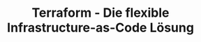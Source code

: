---
title: "Terraform - Die flexible Infrastructure-as-Code Lösung"
name: Terraform
description: "Terraform automatisiert die Bereitstellung von Cloud-Infrastruktur und ermöglicht Collaboration innerhalb von Teams."

benefits:
- title: "Unabhängigkeit"
  description: "Terraform ist cloud-agnostisch und funktioniert mit allen großen Anbietern wie AWS, Azure, GCP."
  icon: "mdi:cloud-check"  
- title: "Automatisierung"
  description: "Infrastruktur lässt sich als Code definieren und automatisiert bereitstellen."
  icon: "mdi:source-commit"
- title: "Flexibilität"
  description: "Terraform passt sich jeder Umgebung an - vom Laptop bis zum großen Unternehmen."
  icon: "mdi:laptop"
- title: "Zusammenarbeit" 
  description: "Teams können gemeinsam an der Infrastruktur arbeiten durch Version Control."
  icon: "mdi:account-group"
- title: "Aktives Ökosystem"
  description: "Viele Provider und Module von der Community erweitern die Möglichkeiten."
  icon: "mdi:puzzle-outline"
- title: "Kosteneinsparung"
  description: "Ressourcen werden nur bei Bedarf bereitgestellt, ungenutzte werden entfernt."
  icon: "mdi:calculator"

ctaLabel: "Jetzt Terraform testen"  

whyChooseTool:
  eyebrow: "Warum sich für Terraform entscheiden?"
  heading: "Schneller, flexibler und zukunftssicher"
  advantages: "Mit Terraform lassen sich Cloud-Umgebungen einfach, schnell und flexibel managen, skalieren und versionieren."
  useCases:
  - title: "Multi-Cloud"
    description: "Terraform funktioniert mit allen großen Cloud-Anbietern und ermöglicht Multi-Cloud." 
    icon: "mdi:cloud-outline"
  - title: "Kubernetes"
    description: "Terraform kann Kubernetes Cluster auf AWS, GCP, Azure etc. bereitstellen."
    icon: "mdi:kubernetes"
  - title: "Serverless"
    description: "Serverless Funktionen wie AWS Lambda lassen sich definieren und verwalten."
    icon: "mdi:server-network"
  - title: "CI/CD Pipelines"
    description: "Terraform ermöglicht eine nahtlose Integration in CI/CD Workflows."
    icon: "mdi:pipe-disconnected"
  - title: "Compliance as Code"  
    description: "Security- und Compliance-Richtlinien lassen sich in Terraform abbilden."
    icon: "mdi:certificate"
  - title: "Legacy Migration"
    description: "Alte, unmanaged Umgebungen können mit Terraform modernisiert werden."
    icon: "mdi:cloud-sync"
  - title: "Schatten-IT"
    description: "Nicht autorisierte Ressourcen können mit Terraform unter Kontrolle gebracht werden." 
    icon: "mdi:incognito"
  - title: "Prototyping"
    description: "Neue Architekturen lassen sich schnell modellieren und testen."
    icon: "mdi:sphere"
    
featureOverview:
  mainFeatures:
  - Infrastructure as Code
  - Zustandsverwaltung
  - Idempotenz
  - Modularität durch Modules
  - Automatische Tests
  - Collaborative Workflows
  integrationOptions:
  - Cloud-Provider wie AWS, Azure, GCP 
  - Tools wie Ansible, Kubernetes, Jenkins etc.
  - Secret Management mit Vault
  - Monitoring mit Prometheus, Datadog etc.
  
customerReviewsOrSuccessStories:
- reviewOrStory: "Durch den Einsatz von Terraform konnten wir unsere Bereitstellungszeiten um 60% reduzieren."
- reviewOrStory: "Terraform hat uns geholfen, unsere Multi-Cloud-Infrastruktur konsistent und compliant zu verwalten."

ctaSection:
  actionCall: "Vereinfachen Sie Ihre Cloud-Infrastruktur mit Terraform"
  actionLabel: "Mehr erfahren"
  
faq:
  heading: "Häufige Fragen"
  questions:
  - question: "Funktioniert Terraform mit meiner bevorzugten Cloud?"
    answer: "Terraform unterstützt alle großen Cloud-Anbieter wie AWS, Azure, GCP, Alibaba Cloud etc."
  - question: "Kann ich Terraform in meine CI/CD-Pipelines integrieren?"
    answer: "Ja, Terraform lässt sich nahtlos in Tools wie Jenkins, CircleCI oder GitHub Actions integrieren."
  - question: "Wie steht es um die Sicherheit bei Terraform?"
    answer: "Mit korrekter Nutzung von Remote Backends ist Terraform sicher. Zugriffe werden über IAM gesteuert."
  - question: "Kann ich bestehende, unmanaged Umgebungen importieren?"
    answer: "Ja, Ressourcen können aus einer bestehenden Umgebung importiert werden."
  - question: "Wie werden Änderungen an der Infrastruktur versioniert?"
    answer: "Der Statefile hält den Soll-Zustand fest, Änderungen werden als Code versioniert."
  - question: "Kann man Terraform kombinieren mit Ansible/Chef/Puppet?"
    answer: "Ja, Terraform ist gut erweiterbar und kombinierbar mit diesen Tools."
  - question: "Was passiert, wenn jemand versehentlich Ressourcen löscht?" 
    answer: "Der Soll-Zustand im Statefile ermöglicht eine schnelle Wiederherstellung."
  - question: "Kann man mit Terraform auch Anwendungen deployen?"
    answer: "Primär ist Terraform für Infrastruktur. Für Anwendungen gibt es spezialisiertere Tools."
  - question: "Wie kann man Terraform am besten lernen?"
    answer: "Die Dokumentation ist sehr gut. Empfehlenswert sind praktische Übungen."
  - question: "Was kostet der Einsatz von Terraform?"
    answer: "Terraform Open Source ist kostenlos. Enterprise-Support gibt es von HashiCorp."

---